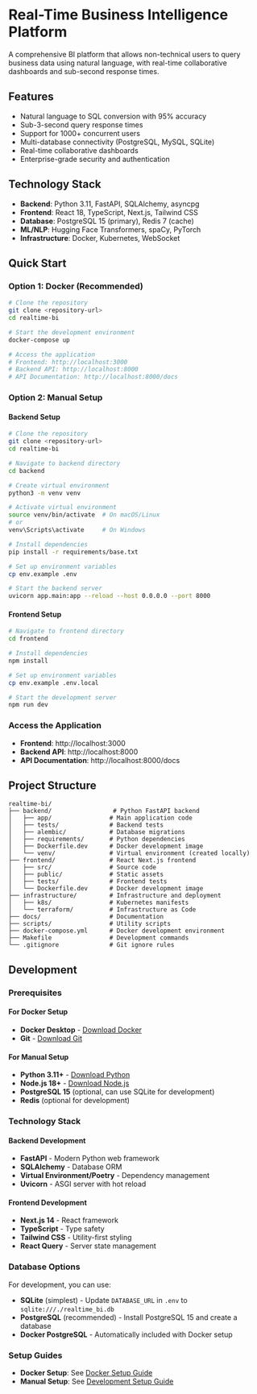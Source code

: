 # Real-Time Business Intelligence Platform

A comprehensive BI platform that allows non-technical users to query business data using natural language, with real-time collaborative dashboards and sub-second response times.

## Features

- Natural language to SQL conversion with 95% accuracy
- Sub-3-second query response times
- Support for 1000+ concurrent users
- Multi-database connectivity (PostgreSQL, MySQL, SQLite)
- Real-time collaborative dashboards
- Enterprise-grade security and authentication

## Technology Stack

- **Backend**: Python 3.11, FastAPI, SQLAlchemy, asyncpg
- **Frontend**: React 18, TypeScript, Next.js, Tailwind CSS
- **Database**: PostgreSQL 15 (primary), Redis 7 (cache)
- **ML/NLP**: Hugging Face Transformers, spaCy, PyTorch
- **Infrastructure**: Docker, Kubernetes, WebSocket

## Quick Start

### Option 1: Docker (Recommended)

```bash
# Clone the repository
git clone <repository-url>
cd realtime-bi

# Start the development environment
docker-compose up

# Access the application
# Frontend: http://localhost:3000
# Backend API: http://localhost:8000
# API Documentation: http://localhost:8000/docs
```

### Option 2: Manual Setup

#### Backend Setup

```bash
# Clone the repository
git clone <repository-url>
cd realtime-bi

# Navigate to backend directory
cd backend

# Create virtual environment
python3 -m venv venv

# Activate virtual environment
source venv/bin/activate  # On macOS/Linux
# or
venv\Scripts\activate     # On Windows

# Install dependencies
pip install -r requirements/base.txt

# Set up environment variables
cp env.example .env

# Start the backend server
uvicorn app.main:app --reload --host 0.0.0.0 --port 8000
```

#### Frontend Setup

```bash
# Navigate to frontend directory
cd frontend

# Install dependencies
npm install

# Set up environment variables
cp env.example .env.local

# Start the development server
npm run dev
```

### Access the Application
- **Frontend**: http://localhost:3000
- **Backend API**: http://localhost:8000
- **API Documentation**: http://localhost:8000/docs

## Project Structure

```
realtime-bi/
├── backend/                 # Python FastAPI backend
│   ├── app/                # Main application code
│   ├── tests/              # Backend tests
│   ├── alembic/            # Database migrations
│   ├── requirements/       # Python dependencies
│   ├── Dockerfile.dev      # Docker development image
│   └── venv/               # Virtual environment (created locally)
├── frontend/               # React Next.js frontend
│   ├── src/                # Source code
│   ├── public/             # Static assets
│   ├── tests/              # Frontend tests
│   └── Dockerfile.dev      # Docker development image
├── infrastructure/         # Infrastructure and deployment
│   ├── k8s/                # Kubernetes manifests
│   └── terraform/          # Infrastructure as Code
├── docs/                   # Documentation
├── scripts/                # Utility scripts
├── docker-compose.yml      # Docker development environment
├── Makefile                # Development commands
└── .gitignore              # Git ignore rules
```

## Development

### Prerequisites

#### For Docker Setup
- **Docker Desktop** - [Download Docker](https://www.docker.com/products/docker-desktop/)
- **Git** - [Download Git](https://git-scm.com/)

#### For Manual Setup
- **Python 3.11+** - [Download Python](https://www.python.org/downloads/)
- **Node.js 18+** - [Download Node.js](https://nodejs.org/)
- **PostgreSQL 15** (optional, can use SQLite for development)
- **Redis** (optional for development)

### Technology Stack

#### Backend Development
- **FastAPI** - Modern Python web framework
- **SQLAlchemy** - Database ORM
- **Virtual Environment/Poetry** - Dependency management
- **Uvicorn** - ASGI server with hot reload

#### Frontend Development
- **Next.js 14** - React framework
- **TypeScript** - Type safety
- **Tailwind CSS** - Utility-first styling
- **React Query** - Server state management

### Database Options

For development, you can use:
- **SQLite** (simplest) - Update `DATABASE_URL` in `.env` to `sqlite:///./realtime_bi.db`
- **PostgreSQL** (recommended) - Install PostgreSQL 15 and create a database
- **Docker PostgreSQL** - Automatically included with Docker setup

### Setup Guides

- **Docker Setup**: See [Docker Setup Guide](docs/developer/docker-setup.md)
- **Manual Setup**: See [Development Setup Guide](docs/developer/setup.md)
